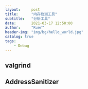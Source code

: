 ```yaml
---
layout:     post
title:      "内存检测工具"
subtitle:   "分析工具"
date:       2021-03-17 12:50:00
author:     "Ruer"
header-img: "img/bg/hello_world.jpg"
catalog: true
tags:
    - Debug
---
```


## valgrind







## AddressSanitizer